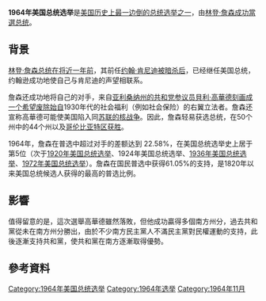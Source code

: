**1964年美国总统选举**是[美国历史上最一边倒的总统选举之一](../Page/美国.md "wikilink")，由[林登·詹森成功當選](https://zh.wikipedia.org/wiki/林登·詹森 "wikilink")[总统](../Page/美国总统.md "wikilink")。

## 背景

[林登·詹森](https://zh.wikipedia.org/wiki/林登·詹森 "wikilink")[总统在将近一年前](../Page/美国总统.md "wikilink")，其前任[约翰·肯尼迪](../Page/约翰·肯尼迪.md "wikilink")[被暗杀后](https://zh.wikipedia.org/wiki/肯尼迪遇刺案 "wikilink")，已经继任美国总统，约翰逊成功地使自己与肯尼迪的声望相联系。

詹森还成功地将自己的对手，来自[亚利桑纳州的](https://zh.wikipedia.org/wiki/亚利桑纳州 "wikilink")[共和党](https://zh.wikipedia.org/wiki/共和党_\(美国\) "wikilink")[参议员](https://zh.wikipedia.org/wiki/美国参议员 "wikilink")[貝利·高華德刻画成一个希望废除始自](../Page/貝利·高華德.md "wikilink")1930年代的社会福利（例如社会保险）的右翼立法者。詹森还宣称高華德可能使美国陷入同[苏联的](../Page/苏联.md "wikilink")[核战争](../Page/核战争.md "wikilink")。因此，詹森轻易获选总统，在50个州中的44个州以及[哥伦比亚特区获胜](https://zh.wikipedia.org/wiki/哥伦比亚特区 "wikilink")。

1964年，詹森在普选中超过对手的差额达到
22.58%，在美国总统选举史上居于第5位（次于[1920年美国总统选举](../Page/1920年美国总统选举.md "wikilink")、1924年美国总统选举、[1936年美国总统选举](https://zh.wikipedia.org/wiki/1936年美国总统选举 "wikilink")、[1972年美国总统选举](../Page/1972年美国总统选举.md "wikilink")）。詹森在国民普选中获得61.05%的支持，是1820年以来美国总统候选人获得的最高的普选比例。

## 影響

值得留意的是，這次選舉高華德雖然落敗，但他成功贏得多個南方州分，過去共和黨從未在南方州分勝出，由於不少南方民主黨人不滿民主黨對民權運動的支持，此後逐漸支持共和黨，使共和黨在南方逐漸取得優勢。

## 參考資料

<div class="references-small">

<references />

</div>

[Category:1964年美国总统选举](https://zh.wikipedia.org/wiki/Category:1964年美国总统选举 "wikilink")
[Category:1964年选举](https://zh.wikipedia.org/wiki/Category:1964年选举 "wikilink")
[Category:1964年11月](https://zh.wikipedia.org/wiki/Category:1964年11月 "wikilink")